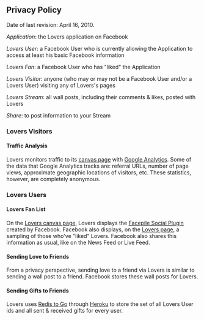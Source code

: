Privacy Policy
--------------

Date of last revision: April 16, 2010.

*Application*: the Lovers application on Facebook

*Lovers User*: a Facebook User who is currently allowing the Application to access at least his basic Facebook information

*Lovers Fan*: a Facebook User who has "liked" the Application

*Lovers Visitor*: anyone (who may or may not be a Facebook User and/or a Lovers User) visiting any of Lovers's pages

*Lovers Stream*: all wall posts, including their comments &amp; likes, posted with Lovers

*Share*: to post information to your Stream

### Lovers Visitors

#### Traffic Analysis

Lovers monitors traffic to its [canvas page][1] with [Google Analytics][2]. Some of the data that Google Analytics tracks are: referral URLs, number of page views, approximate geographic locations of visitors, etc. These statistics, however, are completely anonymous.

### Lovers Users

#### Lovers Fan List

On the [Lovers canvas page][1], Lovers displays the [Facepile Social Plugin][3] created by Facebook. Facebook also displays, on the [Lovers page][4], a sampling of those who've "liked" Lovers. Facebook also shares this information as usual, like on the News Feed or Live Feed.

#### Sending Love to Friends

From a privacy perspective, sending love to a friend via Lovers is similar to sending a wall post to a friend. Facebook stores these wall posts for Lovers.

#### Sending Gifts to Friends

Lovers uses [Redis to Go][5] through [Heroku][6] to store the set of all Lovers User ids and all sent & received gifts for every user.

  [1]: http://apps.facebook.com/mylovers/
  [2]: http://www.google.com/analytics/
  [3]: http://developers.facebook.com/docs/reference/plugins/facepile/
  [4]: http://www.facebook.com/loversapp
  [5]: http://redistogo.com/
  [6]: http://heroku.com/
  